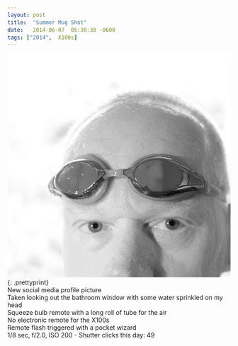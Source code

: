 ```yaml
---
layout: post
title:  "Summer Mug Shot"
date:   2014-06-07  05:30:30 -0600
tags: ["2014",  X100s]
---
```

![:title](/images/2014/2014_0607_DSCF3327.jpg)
{: .prettyprint}  
New social media profile picture  
Taken looking out the bathroom window with some water sprinkled on my head  
Squeeze bulb remote with a long roll of tube for the air  
No electronic remote for the X100s  
Remote flash triggered with a pocket wizard  
1/8 sec, f/2.0, ISO 200 - Shutter clicks this day: 49